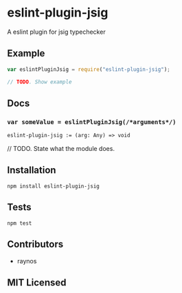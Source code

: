 # eslint-plugin-jsig

<!--
    [![build status][build-png]][build]
    [![Coverage Status][cover-png]][cover]
    [![Davis Dependency status][dep-png]][dep]
-->

<!-- [![NPM][npm-png]][npm] -->

A eslint plugin for jsig typechecker

## Example

```js
var eslintPluginJsig = require("eslint-plugin-jsig");

// TODO. Show example
```

## Docs

### `var someValue = eslintPluginJsig(/*arguments*/)`

<!--
  This is a jsig notation of your interface.
  https://github.com/Raynos/jsig
-->
```ocaml
eslint-plugin-jsig := (arg: Any) => void
```

// TODO. State what the module does.

## Installation

`npm install eslint-plugin-jsig`

## Tests

`npm test`

## Contributors

 - raynos

## MIT Licensed

  [build-png]: https://secure.travis-ci.org/raynos/eslint-plugin-jsig.png
  [build]: https://travis-ci.org/raynos/eslint-plugin-jsig
  [cover-png]: https://coveralls.io/repos/raynos/eslint-plugin-jsig/badge.png
  [cover]: https://coveralls.io/r/raynos/eslint-plugin-jsig
  [dep-png]: https://david-dm.org/raynos/eslint-plugin-jsig.png
  [dep]: https://david-dm.org/raynos/eslint-plugin-jsig
  [npm-png]: https://nodei.co/npm/eslint-plugin-jsig.png?stars&downloads
  [npm]: https://nodei.co/npm/eslint-plugin-jsig
